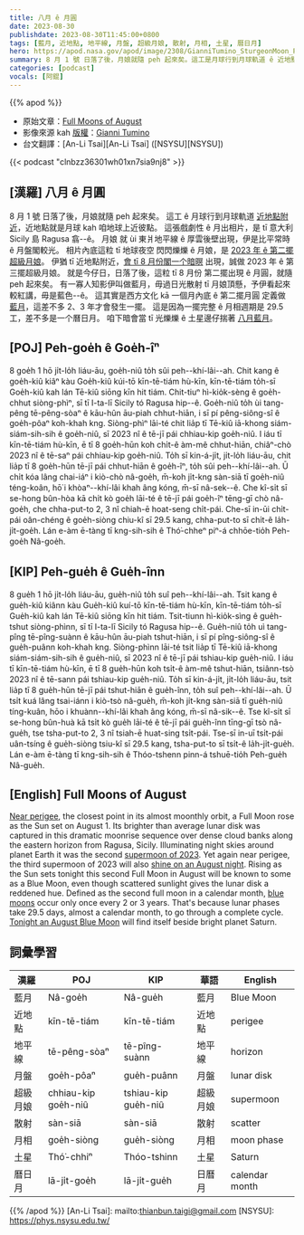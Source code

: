 ```yaml
---
title: 八月 ê 月圓
date: 2023-08-30
publishdate: 2023-08-30T11:45:00+0800
tags: [藍月, 近地點, 地平線, 月盤, 超級月娘, 散射, 月相, 土星, 曆日月]
hero: https://apod.nasa.gov/apod/image/2308/GianniTumino_SturgeonMoon_Palette_JPG_LOGO_1024.jpg
summary: 8 月 1 號 日落了後，月娘就隨 peh 起來矣。這工是月球行到月球軌道 ê 近地點，就是月球 kah 咱地球上近彼點。
categories: [podcast]
vocals: [阿錕]
---
```


{{% apod %}}

- 原始文章：[Full Moons of August](https://apod.nasa.gov/apod/ap230830.html)
- 影像來源 kah [版權][copyright]：[Gianni Tumino](https://www.facebook.com/giovanni.tumino.58)
- 台文翻譯：[An-Li Tsai][An-Li Tsai] ([NSYSU][NSYSU])

{{< podcast "clnbzz36301wh01xn7sia9nj8" >}}

## [漢羅] 八月 ê 月圓
8 月 1 號 日落了後，月娘就隨 peh 起來矣。
這工 ê 月球行到月球軌道 [近地點附近][Near perigee]，近地點就是月球 kah 咱地球上近彼點。
這張戲劇性 ê 月出相片，是 tī 意大利 Sicily 島 Ragusa 翕--ê。
月娘 就 ùi 東爿地平線 ê 厚雲後壁出現，伊是比平常時 ê 月盤閣較光。
相片內底這粒 tī 地球夜空 閃閃爍爍 ê 月娘，是 [2023 年 ê 第二擺超級月娘][supermoon of 2023]。
伊猶 tī 近地點附近，[會 tī 8 月份閣一个暗暝][shine on an August night] 出現，誠做 2023 年 ê 第三擺超級月娘。
就是今仔日，日落了後，這粒 tī 8 月份 第二擺出現 ê 月圓，就隨 peh 起來矣。
有一寡人知影伊叫做藍月，毋過日光散射 tī 月娘頂懸，予伊看起來較紅講，毋是藍色--ê。
這其實是西方文化 kā 一個月內底 ê 第二擺月圓 定義做 [藍月][blue moons]，這差不多 2、3 年才會發生一擺。
這是因為一擺完整 ê 月相週期是 29.5 工，差不多是一个曆日月。
咱下暗會當 tī 光爍爍 ê 土星邊仔揣著 [八月藍月][Tonight an August Blue Moon]。

## [POJ] Peh-goe̍h ê Goe̍h-îⁿ
8 goe̍h 1 hō ji̍t-lo̍h liáu-āu, goe̍h-niû to̍h sûi peh--khí-lâi--ah.
Chit kang ê goe̍h-kiû kiâⁿ kàu Goe̍h-kiû kúi-tō kīn-tē-tiám hù-kīn, kīn-tē-tiám to̍h-sī Goe̍h-kiû kah lán Tē-kiû siōng kīn hit tiám.
Chit-tiuⁿ hì-kio̍k-sèng ê goe̍h-chhut siòng-phìⁿ, sī tī I-ta-lī Sicily tó Ragusa hip--ê.
Goe̍h-niû to̍h ùi tang-pêng tē-pêng-sòaⁿ ê kāu-hûn āu-piah chhut-hiān, i sī pí pêng-siông-sî ê goe̍h-pôaⁿ koh-khah kng.
Siòng-phìⁿ lāi-té chit lia̍p tī Tē-kiû iā-khong siám-siám-sih-sih ê goe̍h-niû, sī 2023 nî ê tē-jī pái chhiau-kip goe̍h-niû.
I iáu tī kīn-tē-tiám hù-kīn, ē tī 8 goe̍h-hūn koh chi̍t-ê àm-mê chhut-hiān, chiâⁿ-chò 2023 nî ê tē-saⁿ pái chhiau-kip goe̍h-niû.
To̍h sī kin-á-ji̍t, ji̍t-lo̍h liáu-āu, chit lia̍p tī 8 goe̍h-hūn tē-jī pái chhut-hiān ê goe̍h-îⁿ, to̍h sûi peh--khí-lâi--ah.
Ū chi̍t kóa lâng chai-iáⁿ i kiò-chò nâ-goe̍h, m̄-koh ji̍t-kng sàn-siā tī goe̍h-niû téng-koân, hō͘ i khòaⁿ--khí-lâi khah âng kóng, m̄-sī nâ-sek--ê.
Che kî-si̍t sī se-hong bûn-hòa kā chi̍t kò goe̍h lāi-té ê tē-jī pái goe̍h-îⁿ tēng-gī chò nâ-goe̍h, che chha-put-to 2, 3 nî chiah-ē hoat-seng chi̍t-pái.
Che-sī in-ūi chi̍t-pái oân-chéng ê goe̍h-siòng chiu-kî sī 29.5 kang, chha-put-to sī chi̍t-ê la̍h-ji̍t-goe̍h.
Lán e-àm ē-tàng tī kng-sih-sih ê Thó͘-chheⁿ piⁿ-á chhōe-tio̍h Peh-goe̍h Nâ-goe̍h.

## [KIP] Peh-gue̍h ê Gue̍h-înn
8 gue̍h 1 hō ji̍t-lo̍h liáu-āu, gue̍h-niû to̍h suî peh--khí-lâi--ah.
Tsit kang ê gue̍h-kiû kiânn kàu Gue̍h-kiû kuí-tō kīn-tē-tiám hù-kīn, kīn-tē-tiám to̍h-sī Gue̍h-kiû kah lán Tē-kiû siōng kīn hit tiám.
Tsit-tiunn hì-kio̍k-sìng ê gue̍h-tshut siòng-phìnn, sī tī I-ta-lī Sicily tó Ragusa hip--ê.
Gue̍h-niû to̍h uì tang-pîng tē-pîng-suànn ê kāu-hûn āu-piah tshut-hiān, i sī pí pîng-siông-sî ê gue̍h-puânn koh-khah kng.
Siòng-phìnn lāi-té tsit lia̍p tī Tē-kiû iā-khong siám-siám-sih-sih ê gue̍h-niû, sī 2023 nî ê tē-jī pái tshiau-kip gue̍h-niû.
I iáu tī kīn-tē-tiám hù-kīn, ē tī 8 gue̍h-hūn koh tsi̍t-ê àm-mê tshut-hiān, tsiânn-tsò 2023 nî ê tē-sann pái tshiau-kip gue̍h-niû.
To̍h sī kin-á-ji̍t, ji̍t-lo̍h liáu-āu, tsit lia̍p tī 8 gue̍h-hūn tē-jī pái tshut-hiān ê gue̍h-înn, to̍h suî peh--khí-lâi--ah.
Ū tsi̍t kuá lâng tsai-iánn i kiò-tsò nâ-gue̍h, m̄-koh ji̍t-kng sàn-siā tī gue̍h-niû tíng-kuân, hōo i khuànn--khí-lâi khah âng kóng, m̄-sī nâ-sik--ê.
Tse kî-si̍t sī se-hong bûn-huà kā tsi̍t kò gue̍h lāi-té ê tē-jī pái gue̍h-înn tīng-gī tsò nâ-gue̍h, tse tsha-put-to 2, 3 nî tsiah-ē huat-sing tsi̍t-pái.
Tse-sī in-uī tsi̍t-pái uân-tsíng ê gue̍h-siòng tsiu-kî sī 29.5 kang, tsha-put-to sī tsi̍t-ê la̍h-ji̍t-gue̍h.
Lán e-àm ē-tàng tī kng-sih-sih ê Thóo-tshenn pinn-á tshuē-tio̍h Peh-gue̍h Nâ-gue̍h.

## [English] Full Moons of August
[Near perigee][Near perigee], the closest point in its almost moonthly orbit, a Full Moon rose as the Sun set on August 1.
Its brighter than average lunar disk was captured in this dramatic moonrise sequence over dense cloud banks along the eastern horizon from Ragusa, Sicily.
Illuminating night skies around planet Earth it was the second [supermoon of 2023][supermoon of 2023].
Yet again near perigee, the third supermoon of 2023 will also [shine on an August night][shine on an August night].
Rising as the Sun sets tonight this second Full Moon in August will be known to some as a Blue Moon, even though scattered sunlight gives the lunar disk a reddened hue.
Defined as the second full moon in a calendar month, [blue moons][blue moons] occur only once every 2 or 3 years.
That's because lunar phases take 29.5 days, almost a calendar month, to go through a complete cycle.
[Tonight an August Blue Moon][Tonight an August Blue Moon] will find itself beside bright planet Saturn.

## 詞彙學習

|漢羅|POJ|KIP|華語|English|
|-|-|-|-|-|
|藍月|Nâ-goe̍h|Nâ-gue̍h|藍月|Blue Moon|
|近地點|kīn-tē-tiám|kīn-tē-tiám|近地點|perigee|
|地平線|tē-pêng-sòaⁿ|tē-pîng-suànn|地平線|horizon|
|月盤|goe̍h-pôaⁿ|gue̍h-puânn|月盤|lunar disk|
|超級月娘|chhiau-kip goe̍h-niû|tshiau-kip gue̍h-niû|超級月娘|supermoon|
|散射|sàn-siā|sàn-siā|散射|scatter|
|月相|goe̍h-siòng|gue̍h-siòng|月相|moon phase|
|土星|Thó͘-chhiⁿ|Thóo-tshinn|土星|Saturn|
|曆日月|lā-ji̍t-goe̍h|lā-ji̍t-gue̍h|日曆月|calendar month|

{{% /apod %}}
[An-Li Tsai]: mailto:thianbun.taigi@gmail.com
[NSYSU]: https://phys.nsysu.edu.tw/

[copyright]: https://apod.nasa.gov/apod/fap/lib/about_apod.html#srapply
[License]: https://creativecommons.org/licenses/by/2.0/

[Near perigee]:https://moon.nasa.gov/diy-moon-orbit/
[supermoon of 2023]:https://earthsky.org/astronomy-essentials/what-is-a-supermoon/
[shine on an August night]:https://moon.nasa.gov/news/196/the-next-full-moon-is-a-supermoon-the-sturgeon-moon/
[blue moons]:https://earthsky.org/astronomy-essentials/when-is-the-next-blue-moon/
[Tonight an August Blue Moon]:https://earthsky.org/tonight/full-blue-moon-near-saturn-supermoon-august-30-31-2023/
